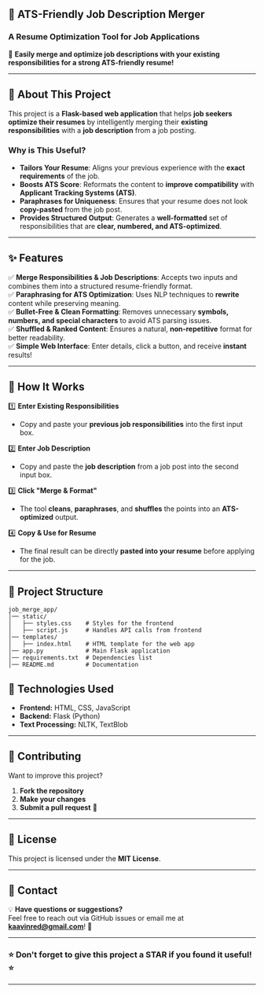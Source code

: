 ## **📌 ATS-Friendly Job Description Merger**
### **A Resume Optimization Tool for Job Applications**
🚀 **Easily merge and optimize job descriptions with your existing responsibilities for a strong ATS-friendly resume!**

---

## **📖 About This Project**
This project is a **Flask-based web application** that helps **job seekers optimize their resumes** by intelligently merging their **existing responsibilities** with a **job description** from a job posting. 

### **Why is This Useful?**
- **Tailors Your Resume**: Aligns your previous experience with the **exact requirements** of the job.
- **Boosts ATS Score**: Reformats the content to **improve compatibility** with **Applicant Tracking Systems (ATS)**.
- **Paraphrases for Uniqueness**: Ensures that your resume does not look **copy-pasted** from the job post.
- **Provides Structured Output**: Generates a **well-formatted** set of responsibilities that are **clear, numbered, and ATS-optimized**.

---

## **✨ Features**
✅ **Merge Responsibilities & Job Descriptions**: Accepts two inputs and combines them into a structured resume-friendly format.  
✅ **Paraphrasing for ATS Optimization**: Uses NLP techniques to **rewrite** content while preserving meaning.  
✅ **Bullet-Free & Clean Formatting**: Removes unnecessary **symbols, numbers, and special characters** to avoid ATS parsing issues.  
✅ **Shuffled & Ranked Content**: Ensures a natural, **non-repetitive** format for better readability.  
✅ **Simple Web Interface**: Enter details, click a button, and receive **instant** results!  

---

## **🎯 How It Works**
1️⃣ **Enter Existing Responsibilities**  
   - Copy and paste your **previous job responsibilities** into the first input box.  

2️⃣ **Enter Job Description**  
   - Copy and paste the **job description** from a job post into the second input box.  

3️⃣ **Click "Merge & Format"**  
   - The tool **cleans**, **paraphrases**, and **shuffles** the points into an **ATS-optimized** output.  

4️⃣ **Copy & Use for Resume**  
   - The final result can be directly **pasted into your resume** before applying for the job.  

---

## **📂 Project Structure**
```
job_merge_app/
│── static/
│   ├── styles.css    # Styles for the frontend
│   ├── script.js     # Handles API calls from frontend
│── templates/
│   ├── index.html    # HTML template for the web app
│── app.py            # Main Flask application
│── requirements.txt  # Dependencies list
│── README.md         # Documentation
```

## **📌 Technologies Used**
- **Frontend:** HTML, CSS, JavaScript  
- **Backend:** Flask (Python)  
- **Text Processing:** NLTK, TextBlob  

---

## **📢 Contributing**
Want to improve this project?  
1. **Fork the repository**  
2. **Make your changes**  
3. **Submit a pull request** 🎉  

---

## **📄 License**
This project is licensed under the **MIT License**.

---

## **📩 Contact**
💡 **Have questions or suggestions?**  
Feel free to reach out via GitHub issues or email me at **kaavinred@gmail.com**! 🚀

---

### **⭐ Don't forget to give this project a STAR if you found it useful! ⭐**
---
